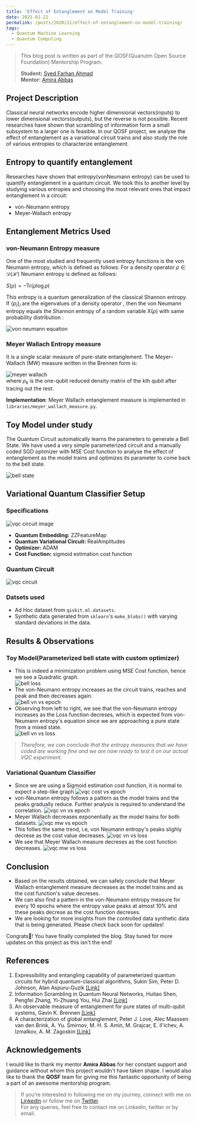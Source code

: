 ```yaml
---
title: 'Effect of Entanglement on Model Training'
date: 2021-01-21
permalink: /posts/2020/11/effect-of-entanglement-on-model-training/
tags:
  - Quantum Machine Learning
  - Quantum Computing
---
```


> This blog post is written as part of the QOSF(Quanutm Open Source Foundation) Mentorship Program.  
>   
> **Student:** [Syed Farhan Ahmad](https://www.linkedin.com/in/syedfarhanahmad/)  
> **Mentor:** [Amira Abbas](https://www.linkedin.com/in/amira-abbas/) 

## Project Description

Classical neural networks encode higher dimensional vectors(inputs) to lower dimensional vectors(outputs), but the reverse is not possible. Recent researches have shown that scrambling of information form a small subsystem to a larger one is feasible. In our QOSF project, we analyse the effect of entanglement as a variational circuit trains and also study the role of various entropies to characterize entanglement.


## Entropy to quantify entanglement

Researches have shown that entropy(vonNeumann entropy) can be used to quantify entanglement in a quantum circuit. We took this to another level by studying various entropies and choosing the most relevant ones that impact entanglement in a circuit:  
- von-Neumann entropy
- Meyer-Wallach entropy

## Entanglement Metrics Used  

### **von-Neumann Entropy measure**  

One of the most studied and frequently used entropy functions is the von Neumann entropy, which is defined as follows: For a density operator $\rho\in\mathcal{D}(\mathcal{H})$
Neumann entropy is defined as follows:  

$S(\rho)=-\mathrm{Tr}(\rho \log\rho)$
  
This entropy is a quantum generalization of the classical Shannon entropy. If $\{p_i\}_i$  are the eigenvalues of a density operator , then the von Neumann entropy equals the Shannon entropy of a random variable X($\rho$) with same probability distribution :  

![von neumann equation](https://raw.githubusercontent.com/born-2learn/born-2learn.github.io/master/_posts/images/qosf/vn_eq.png)

### **Meyer Wallach Entropy measure**
It is a single scalar measure of pure-state entanglement. The Meyer–Wallach (MW) measure written in the Brennen form is:

![meyer wallach](https://raw.githubusercontent.com/born-2learn/born-2learn.github.io/master/_posts/images/qosf/meyerwallach_equation.png)  
where $\rho_k$  is the one-qubit reduced density matrix of the kth qubit after tracing out the rest.

**Implementation**: Meyer Wallach entanglement measure is implemented in `libraries/meyer_wallach_measure.py`.

## Toy Model under study

The Quantum Circuit automatically learns the parameters to generate a Bell State. We have used a very simple parameterized circuit and a manually coded SGD optimizer with MSE Cost function to analyse the effect of entanglement as the model trains and optimizes its parameter to come back to the bell state.   


![bell state](https://raw.githubusercontent.com/born-2learn/born-2learn.github.io/master/_posts/images/qosf/bell_state.png)


## Variational Quantum Classifier Setup

### Specifications

![vqc circuit image](https://raw.githubusercontent.com/born-2learn/born-2learn.github.io/master/_posts/images/qosf/vqc_arch.png)
- **Quantum Embedding:** ZZFeatureMap
- **Quantum Variational Circuit:** RealAmplitudes
- **Optimizer:** ADAM
- **Cost Function:** sigmoid estimation cost function
### Quantum Circuit

![vqc circuit](https://raw.githubusercontent.com/born-2learn/born-2learn.github.io/master/_posts/images/qosf/vqc_circuit.png)

  
### Datsets used
- Ad Hoc dataset from `qiskit.ml.datasets`.
- Synthetic data generated from `sklearn`'s `make_blobs()` with varying standard deviations in the data.

## Results & Observations

### Toy Model(Parameterized bell state with custom optimizer)  
- This is indeed a minimization problem using MSE Cost function, hence we see a Quadratic graph.  
![bell loss](https://raw.githubusercontent.com/born-2learn/born-2learn.github.io/master/_posts/images/qosf/bell_costvsepoch.png)
- The von-Neumann entropy increases as the circuit trains, reaches and peak and then decreases again.  
![bell vn vs epoch](https://raw.githubusercontent.com/born-2learn/born-2learn.github.io/master/_posts/images/qosf/bell_vn_vs_epoch.png)  
- Observing from left to right, we see that the von-Neumann entropy increases as the Loss function decreses, which is expected from von-Neumann entropy's equation since we are approaching a pure state from a mixed state.  
![bell vn vs loss](https://raw.githubusercontent.com/born-2learn/born-2learn.github.io/master/_posts/images/qosf/bell_vn_vs_loss.png)   
> *Therefore, we can conclude that the entropy measures that we have coded are working fine and we are now ready to test it on our actual VQC experiment.*  

### Variational Quantum Classifier

- Since we are using a Sigmoid estimation cost function, it is normal to expect a step-like graph
![vqc cost vs epoch](https://raw.githubusercontent.com/born-2learn/born-2learn.github.io/master/_posts/images/qosf/vqc_cost_vs_epoch.png)
- von-Neumann entropy follows a pattern as the model trains and the peaks gradually reduce. Further analysis is required to understand the correlation.
![vqc vn vs epoch](https://raw.githubusercontent.com/born-2learn/born-2learn.github.io/master/_posts/images/qosf/vqc_vn_vs_epoch.png)
- Meyer Wallach decreases exponentially as the model trains for both datasets.
![vqc mw vs epoch](https://raw.githubusercontent.com/born-2learn/born-2learn.github.io/master/_posts/images/qosf/vqc_mw_vs_epoch.png)
- This follws the same trend, i.e, von Neumann entropy's peaks slighly decrese as the cost value decreases.
![vqc vn vs loss](https://raw.githubusercontent.com/born-2learn/born-2learn.github.io/master/_posts/images/qosf/vqc_vn_vs_loss.png)
- We see that Meyer Wallach measure decreses as the cost function decreases.
![vqc mw vs loss](https://raw.githubusercontent.com/born-2learn/born-2learn.github.io/master/_posts/images/qosf/vqc_mw_vs_loss.png)


## Conclusion
 - Based on the results obtained, we can safely conclude that Meyer Wallach entanglement measure decreases as the model trains and as the cost function's value decreses. 
 - We can also find a pattern in the von-Neumann entropy measure for every 10 epochs where the entropy value peaks at almost 10% and these peaks decrese as the cost function decreses.
 - We are looking for more insights from the controlled data synthetic data that is being generated. Please check back soon for updates!

Congrats👏! You have finally completed the blog. Stay tuned for more updates on this project as this isn't the end!

## References
1. Expressibility and entangling capability of parameterized quantum circuits for hybrid quantum-classical algorithms, Sukin Sim, Peter D. Johnson, Alan Aspuru-Guzik [[Link]](https://arxiv.org/abs/1905.10876)
2. Information Scrambling in Quantum Neural Networks, Huitao Shen, Pengfei Zhang, Yi-Zhuang You, Hui Zhai [[Link]](https://arxiv.org/abs/1909.11887)
3. An observable measure of entanglement for pure states of multi-qubit systems, Gavin K. Brennen [[Link]](https://arxiv.org/abs/quant-ph/0305094)
4. A characterization of global entanglement, Peter J. Love, Alec Maassen van den Brink, A. Yu. Smirnov, M. H. S. Amin, M. Grajcar, E. Il'ichev, A. Izmalkov, A. M. Zagoskin [[Link]](https://arxiv.org/abs/quant-ph/0602143)

## Acknowledgements

I would like to thank my mentor **Amira Abbas** for her constant support and guidance without whom this project wouldn't have taken shape. I would also like to thank the **QOSF** team for giving me this fantastic opportunity of being a part of an awesome mentorship program.  

> If you’re interested in following me on my journey, connect with me on [Linkedin](https://www.linkedin.com/in/syedfarhanahmad/) or follow me on [Twitter](https://twitter.com/syedfarhanrvce).   
> For any queries, feel free to contact me on Linkedin, twitter or by email.